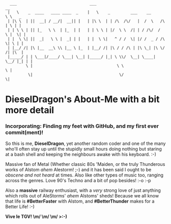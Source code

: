 ```
  ___                                ___                               __
 |   \    _  ____   ____ ____  _    |   \    _         ___    __       \ \   _
 | |\ \  | ||  __| / __/|  __|| |   | |\ \  | | /\  /\/   |  /  \   /\  | \ | |
 | | \ \ | || |_   \ \  | |_  | |   | | \ \ | |/  \ \  /| | / /\/  /  \ |  \| |
 | |  \ \| ||  _|   \ \ |  _| | |   | |  \ \|   ^ / /  \| |/ /  _ / /\ \| \ | |
 | |__/ /| |\ |__  __\ \\ |__ \ |_  | |__/ /| |\ / / /\ | |\ \_| |\ \/ /| |\  |
 |_____/ | | \___|/____/ \___| \__| |_____/ |_| \ \\/  \__| \____| \__/ |_| | |
         \ |                                     \ \                        \ |
          \|                                      \/                         \|
```

# DieselDragon's About-Me with a bit more detail
### Incorporating: Finding my feet with GitHub, and my first ever commit(ment)!

So this is me, **DieselDragon**, yet another random coder and one of the many who'll often stay up until the stupidly small hours doing nothing but staring at a bash shell and keeping the neighbours awake with his keyboard. :-)

Massive fan of Metal (Whether classic 80s 'Maiden, or the truly Thunderous works of Alstom *ahem* Alestorm! ;-) and it has been said I ought to be *obscene and not heard* at times. Also like other types of music too, ranging across the genres. Love 90's Techno and a bit of pop besides! :-o :-p

Also a **massive** railway enthusiast, with a *very* strong love of just anything which rolls out of AleStorms' *ahem* Alstoms' sheds! Because we all know that life is **#BetterFaster** with Alstom, and **#BetterThunder** makes for a Better Life! :-)

**Vive le TGV! \m/ \m/ \m/ >:-)**
